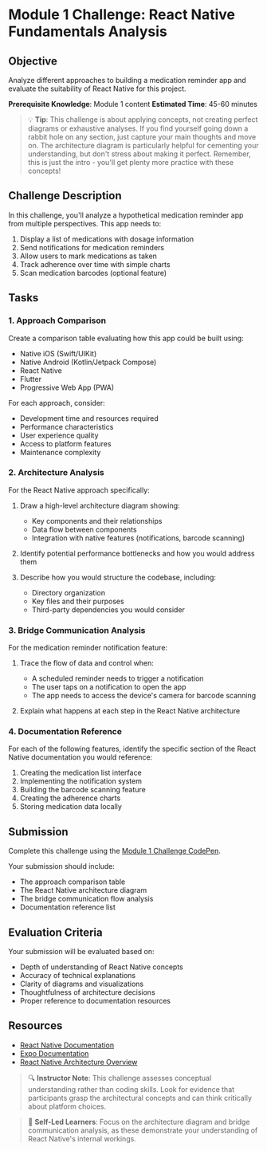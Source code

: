 # Module 1 Challenge: React Native Fundamentals Analysis

## Objective
Analyze different approaches to building a medication reminder app and evaluate the suitability of React Native for this project.

**Prerequisite Knowledge**: Module 1 content
**Estimated Time**: 45-60 minutes

> 💡 **Tip**: This challenge is about applying concepts, not creating perfect diagrams or exhaustive analyses. If you find yourself going down a rabbit hole on any section, just capture your main thoughts and move on. The architecture diagram is particularly helpful for cementing your understanding, but don't stress about making it perfect. Remember, this is just the intro - you'll get plenty more practice with these concepts!

## Challenge Description

In this challenge, you'll analyze a hypothetical medication reminder app from multiple perspectives. This app needs to:

1. Display a list of medications with dosage information
2. Send notifications for medication reminders
3. Allow users to mark medications as taken
4. Track adherence over time with simple charts
5. Scan medication barcodes (optional feature)

## Tasks

### 1. Approach Comparison

Create a comparison table evaluating how this app could be built using:
- Native iOS (Swift/UIKit)
- Native Android (Kotlin/Jetpack Compose)
- React Native
- Flutter
- Progressive Web App (PWA)

For each approach, consider:
- Development time and resources required
- Performance characteristics
- User experience quality
- Access to platform features
- Maintenance complexity

### 2. Architecture Analysis

For the React Native approach specifically:

1. Draw a high-level architecture diagram showing:
   - Key components and their relationships
   - Data flow between components
   - Integration with native features (notifications, barcode scanning)
   
2. Identify potential performance bottlenecks and how you would address them

3. Describe how you would structure the codebase, including:
   - Directory organization
   - Key files and their purposes
   - Third-party dependencies you would consider

### 3. Bridge Communication Analysis

For the medication reminder notification feature:

1. Trace the flow of data and control when:
   - A scheduled reminder needs to trigger a notification
   - The user taps on a notification to open the app
   - The app needs to access the device's camera for barcode scanning

2. Explain what happens at each step in the React Native architecture

### 4. Documentation Reference

For each of the following features, identify the specific section of the React Native documentation you would reference:

1. Creating the medication list interface
2. Implementing the notification system
3. Building the barcode scanning feature
4. Creating the adherence charts
5. Storing medication data locally

## Submission

Complete this challenge using the [Module 1 Challenge CodePen](https://codepen.io/your-username/pen/module-1-challenge).

Your submission should include:
- The approach comparison table
- The React Native architecture diagram
- The bridge communication flow analysis
- Documentation reference list

## Evaluation Criteria

Your submission will be evaluated based on:
- Depth of understanding of React Native concepts
- Accuracy of technical explanations
- Clarity of diagrams and visualizations
- Thoughtfulness of architecture decisions
- Proper reference to documentation resources

## Resources

- [React Native Documentation](https://reactnative.dev/docs/getting-started)
- [Expo Documentation](https://docs.expo.dev/)
- [React Native Architecture Overview](https://reactnative.dev/architecture/overview)

> 🔍 **Instructor Note**: This challenge assesses conceptual understanding rather than coding skills. Look for evidence that participants grasp the architectural concepts and can think critically about platform choices.

> 🚀 **Self-Led Learners**: Focus on the architecture diagram and bridge communication analysis, as these demonstrate your understanding of React Native's internal workings. 